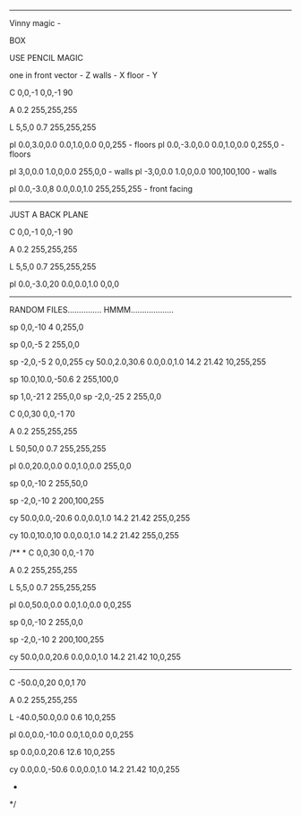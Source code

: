 

*******************************************
Vinny magic - 

BOX 

USE PENCIL MAGIC

 one in front vector - Z
 walls - X
 floor - Y


C              0,0,-1      0,0,-1     90

A               0.2      255,255,255

L               5,5,0     0.7     255,255,255


pl              0.0,3.0,0.0       0.0,1.0,0.0     0,0,255   - floors
pl              0.0,-3.0,0.0       0.0,1.0,0.0     0,255,0  - floors

pl              3,0,0.0       1.0,0,0.0     255,0,0  - walls
pl              -3,0,0.0       1.0,0,0.0     100,100,100 - walls

pl              0.0,-3.0,8      0.0,0.0,1.0     255,255,255  - front facing



*******************************************

JUST A BACK PLANE

C              0,0,-1      0,0,-1     90

A               0.2      255,255,255

L               5,5,0     0.7     255,255,255


pl              0.0,-3.0,20      0.0,0.0,1.0     0,0,0


*******************************************







RANDOM FILES............... HMMM...................


sp              0,0,-10       4     0,255,0

sp              0,0,-5       2     255,0,0

sp              -2,0,-5       2     0,0,255
cy             50.0,2.0,30.6        0.0,0.0,1.0     14.2            21.42       10,255,255

sp              10.0,10.0,-50.6       2     255,100,0

sp              1,0,-21       2     255,0,0
sp              -2,0,-25       2     255,0,0




C              0,0,30      0,0,-1     70

A               0.2      255,255,255

L               50,50,0     0.7     255,255,255


pl              0.0,20.0,0.0       0.0,1.0,0.0     255,0,0

sp              0,0,-10       2     255,50,0

sp              -2,0,-10       2     200,100,255


cy              50.0,0.0,-20.6       0.0,0.0,1.0     14.2        21.42    255,0,255

cy              10.0,10.0,10       0.0,0.0,1.0     14.2    21.42       255,0,255




/**
 * 
		C              0,0,30      0,0,-1     70

A               0.2      255,255,255

L               5,5,0     0.7     255,255,255


pl              0.0,50.0,0.0       0.0,1.0,0.0     0,0,255

sp              0,0,-10       2     255,0,0

sp              -2,0,-10       2     200,100,255



cy              50.0,0.0,20.6       0.0,0.0,1.0     14.2            21.42       10,0,255

				

				
--------------------------------------------------------------------------------

C              -50.0,0,20      0,0,1     70

A               0.2      255,255,255

L              -40.0,50.0,0.0      0.6         10,0,255


pl              0.0,0.0,-10.0       0.0,1.0,0.0     0,0,255


sp              0.0,0.0,20.6        12.6            10,0,255


cy              0.0,0.0,-50.6       0.0,0.0,1.0     14.2            21.42       10,0,255

 * 
 */